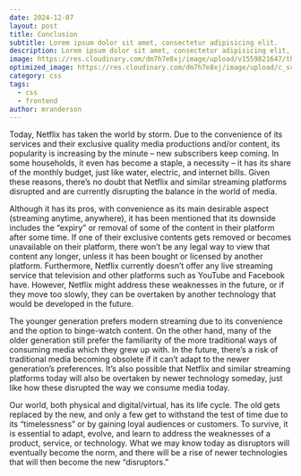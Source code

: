 ```yaml
---
date: 2024-12-07
layout: post
title: Conclusion
subtitle: Lorem ipsum dolor sit amet, consectetur adipisicing elit.
description: Lorem ipsum dolor sit amet, consectetur adipisicing elit, sed do eiusmod tempor incididunt ut labore et dolore magna aliqua.
image: https://res.cloudinary.com/dm7h7e8xj/image/upload/v1559821647/theme2_ylcxxz.jpg
optimized_image: https://res.cloudinary.com/dm7h7e8xj/image/upload/c_scale,w_380/v1559821647/theme2_ylcxxz.jpg
category: css
tags:
  - css
  - frontend
author: mranderson
---
```


Today, Netflix has taken the world by storm. Due to the convenience of its services and their exclusive quality media productions and/or content, its popularity is increasing by the minute – new subscribers keep coming. In some households, it even has become a staple, a necessity – it has its share of the monthly budget, just like water, electric, and internet bills. Given these reasons, there’s no doubt that Netflix and similar streaming platforms disrupted and are currently disrupting the balance in the world of media. 

Although it has its pros, with convenience as its main desirable aspect (streaming anytime, anywhere), it has been mentioned that its downside includes the “expiry” or removal of some of the content in their platform after some time. If one of their exclusive contents gets removed or becomes unavailable on their platform, there won’t be any legal way to view that content any longer, unless it has been bought or licensed by another platform. Furthermore, Netflix currently doesn’t offer any live streaming service that television and other platforms such as YouTube and Facebook have. However, Netflix might address these weaknesses in the future, or if they move too slowly, they can be overtaken by another technology that would be developed in the future. 

The younger generation prefers modern streaming due to its convenience and the option to binge-watch content. On the other hand, many of the older generation still prefer the familiarity of the more traditional ways of consuming media which they grew up with. In the future, there’s a risk of traditional media becoming obsolete if it can’t adapt to the newer generation’s preferences. It’s also possible that Netflix and similar streaming platforms today will also be overtaken by newer technology someday, just like how these disrupted the way we consume media today. 

Our world, both physical and digital/virtual, has its life cycle. The old gets replaced by the new, and only a few get to withstand the test of time due to its “timelessness” or by gaining loyal audiences or customers. To survive, it is essential to adapt, evolve, and learn to address the weaknesses of a product, service, or technology.  What we may know today as disruptors will eventually become the norm, and there will be a rise of newer technologies that will then become the new “disruptors.”

